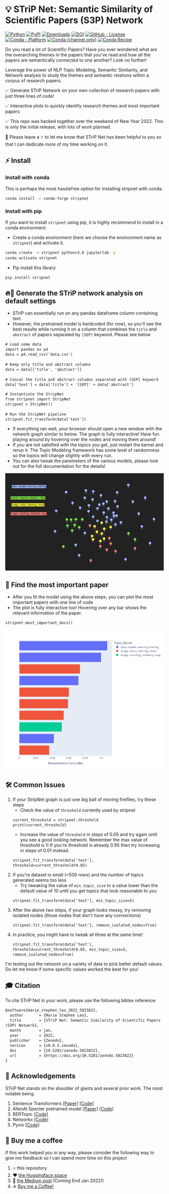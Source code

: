 # 💡 STriP Net: Semantic Similarity of Scientific Papers (S3P) Network

<!--- BADGES: START --->
[![Python](https://img.shields.io/pypi/pyversions/stripnet.svg?style=plastic)][#pypi-package]
[![PyPI](https://badge.fury.io/py/stripnet.svg)](https://badge.fury.io/py/stripnet)
[![Downloads](http://pepy.tech/badge/stripnet)][#pypi-package]
[![DOI](https://zenodo.org/badge/444768334.svg)](https://zenodo.org/badge/latestdoi/444768334)
[![GitHub - License](https://img.shields.io/github/license/stephenleo/stripnet?logo=github&style=flat&color=green)][#github-license]
[![Conda - Platform](https://img.shields.io/conda/pn/conda-forge/stripnet?logo=anaconda&style=flat)][#conda-forge-package]
[![Conda (channel only)](https://img.shields.io/conda/vn/conda-forge/stripnet?logo=anaconda&style=flat&color=orange)][#conda-forge-package]
[![Conda Recipe](https://img.shields.io/static/v1?logo=conda-forge&style=flat&color=green&label=recipe&message=stripnet)][#conda-forge-feedstock]

[#github-license]: https://github.com/stephenleo/stripnet/blob/main/LICENSE
[#pypi-package]: https://pypi.org/project/stripnet/
[#conda-forge-package]: https://anaconda.org/conda-forge/stripnet
[#conda-forge-feedstock]: https://github.com/conda-forge/stripnet-feedstock
<!--- BADGES: END --->

Do you read a lot of Scientific Papers? Have you ever wondered what are the overarching themes in the papers that you've read and how all the papers are semantically connected to one another? Look no further!

Leverage the power of NLP Topic Modeling, Semantic Similarity, and Network analysis to study the themes and semantic relations within a corpus of research papers.

✅ Generate STriP Network on your own collection of research papers with just three lines of code!

✅ Interactive plots to quickly identify research themes and most important papers

✅ This repo was hacked together over the weekend of New Year 2022. This is only the initial release, with lots of work planned.

💪 Please leave a ⭐ to let me know that STriP Net has been helpful to you so that I can dedicate more of my time working on it.

## ⚡ Install

### Install with conda

This is perhaps the most hasslefree option for installing stripnet with conda. 

```sh
conda install -c conda-forge stripnet
```

### Install with pip

If you want to install `stripnet` using pip, it is highly recommend to install in a conda environment.

- Create a conda environment (here we choose the environment name as `stripnet`) and activate it.

```sh
conda create -n stripnet python=3.8 jupyterlab -y
conda activate stripnet
```

- Pip install this library

```sh
pip install stripnet
```

## 🔥🚀 Generate the STriP network analysis on default settings
- STriP can essentially run on any pandas dataframe column containing text. 
- However, the pretrained model is hardcoded (for now), so you'll see the best results while running it on a column that combines the `title` and `abstract` of papers separated by `[SEP]` keyword. Please see below 

```
# Load some data
import pandas as pd
data = pd.read_csv('data.csv')

# Keep only title and abstract columns
data = data[['title', 'abstract']]

# Concat the title and abstract columns separated with [SEP] keyword
data['text'] = data['title'] + '[SEP]' + data['abstract']
```

```
# Instantiate the StripNet
from stripnet import StripNet
stripnet = StripNet()

# Run the StripNet pipeline
stripnet.fit_transform(data['text'])
```

- If everything ran well, your browser should open a new window with the network graph similar to below. The graph is fully interactive! Have fun playing around by hovering over the nodes and moving them around!
- If you are not satisfied with the topics you get, just restart the kernel and rerun it. The Topic Modeling framework has some level of randomness so the topics will change slightly with every run.
- You can also tweak the paremeters of the various models, please look out for the full documentation for the details!

![STriP Network](https://github.com/stephenleo/stripnet/blob/main/images/strip_network.png?raw=true "Sample STriP Network")

## 🏅 Find the most important paper
- After you fit the model using the above steps, you can plot the most important papers with one line of code
- The plot is fully interactive too! Hovering over any bar shows the relevant information of the paper.

```
stripnet.most_important_docs()
```

![Most Important Text](https://github.com/stephenleo/stripnet/blob/main/images/centrality.png?raw=true "Most Important Papers")

## 🛠️ Common Issues
1. If your StripNet graph is just one big ball of moving fireflies, try these steps
    - Check the value of `threshold` currently used by stripnet
    ```
    current_threshold = stripnet.threshold
    print(current_threshold)
    ```
    - Increase the value of `threshold` in steps of 0.05 and try again until you see a good looking network. Remember the max value of threshold is 1! If you're threshold is already 0.95 then try increasing in steps of 0.01 instead.
    ```
    stripnet.fit_transform(data['text'], threshold=current_threshold+0.05)
    ```
 2. If you're dataset is small (<500 rows) and the number of topics generated seems too less
    - Try tweaking the value of `min_topic_size` to a value lower than the default value of 10 until you get topics that look reasonable to you
    ```
    stripnet.fit_transform(data['text'], min_topic_size=5)
    ```   
 3. After the above two steps, if your graph looks messy, try removing isolated nodes (those nodes that don't have any connections)
    ```
    stripnet.fit_transform(data['text'], remove_isolated_nodes=True)
    ```  
 4. In practice, you might have to tweak all three at the same time!
    ```
    stripnet.fit_transform(data['text'], threshold=current_threshold+0.05, min_topic_size=5, remove_isolated_nodes=True)
    ```
        
 I'm testing out the network on a variety of data to pick better default values. Do let me know if some specific values worked the best for you!

## 🎓 Citation
To cite STriP Net in your work, please use the following bibtex reference:
```
@software{marie_stephen_leo_2022_5823822,
  author       = {Marie Stephen Leo},
  title        = {STriP Net: Semantic Similarity of Scientific Papers (S3P) Network},
  month        = jan,
  year         = 2022,
  publisher    = {Zenodo},
  version      = {v0.0.5.zenodo},
  doi          = {10.5281/zenodo.5823822},
  url          = {https://doi.org/10.5281/zenodo.5823822}
}
```

## 🤩 Acknowledgements
STriP Net stands on the shoulder of giants and several prior work. The most notable being
1. Sentence Transformers [[Paper]](https://arxiv.org/abs/1908.10084) [[Code]](https://www.sbert.net/)
2. AllenAI Specter pretrained model [[Paper]](https://arxiv.org/abs/2004.07180) [[Code]](https://github.com/allenai/specter)
3. BERTopic [[Code]](https://github.com/MaartenGr/BERTopic)
4. Networkx [[Code]](https://networkx.org/)
5. Pyvis [[Code]](https://github.com/WestHealth/pyvis)

## 🙏 Buy me a coffee
If this work helped you in any way, please consider the following way to give me feedback so I can spend more time on this project
1. ⭐ this repository
2. ❤️ [the Huggingface space ](https://huggingface.co/spaces/stephenleo/stripnet)
3. 👏 [the Medium post](https://stephen-leo.medium.com/) (Coming End Jan 2022!)
4. ☕ [Buy me a Coffee!](https://www.buymeacoffee.com/stephenleo)

